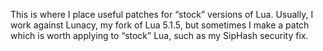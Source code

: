 This is where I place useful patches for “stock” versions of Lua.
Usually, I work against Lunacy, my fork of Lua 5.1.5, but sometimes I
make a patch which is worth applying to “stock” Lua, such as my
SipHash security fix.
